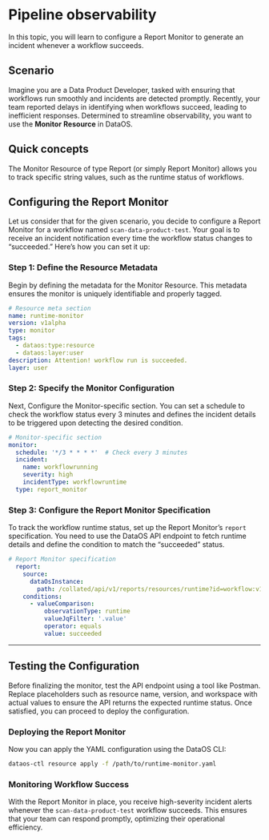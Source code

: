 # Pipeline observability

In this topic, you will learn to configure a Report Monitor to generate an incident whenever a workflow succeeds.

## Scenario

Imagine you are a Data Product Developer, tasked with ensuring that workflows run smoothly and incidents are detected promptly. Recently, your team reported delays in identifying when workflows succeed, leading to inefficient responses. Determined to streamline observability, you want to use the **Monitor** **Resource** in DataOS.

## Quick concepts

The Monitor Resource of type Report (or simply Report Monitor) allows you to track specific string values, such as the runtime status of workflows. 

## Configuring the Report Monitor

Let us consider that for the given scenario, you decide to configure a Report Monitor for a workflow named `scan-data-product-test`. Your goal is to receive an incident notification every time the workflow status changes to “succeeded.” Here’s how you can set it up:

### Step 1: Define the Resource Metadata

Begin by defining the metadata for the Monitor Resource. This metadata ensures the monitor is uniquely identifiable and properly tagged.

```yaml
# Resource meta section
name: runtime-monitor
version: v1alpha
type: monitor
tags:
  - dataos:type:resource
  - dataos:layer:user
description: Attention! workflow run is succeeded.
layer: user
```

### Step 2: Specify the Monitor Configuration

Next, Configure the Monitor-specific section. You can set a schedule to check the workflow status every 3 minutes and defines the incident details to be triggered upon detecting the desired condition.

```yaml
# Monitor-specific section
monitor:
  schedule: '*/3 * * * *'  # Check every 3 minutes
  incident:
    name: workflowrunning
    severity: high
    incidentType: workflowruntime
  type: report_monitor
```

### Step 3: Configure the Report Monitor Specification

To track the workflow runtime status, set up the Report Monitor’s `report` specification. You need to use the DataOS API endpoint to fetch runtime details and define the condition to match the “succeeded” status.

```yaml
# Report Monitor specification
  report:
    source:
      dataOsInstance:
        path: /collated/api/v1/reports/resources/runtime?id=workflow:v1:scan-data-product-test:public
    conditions:
      - valueComparison:
          observationType: runtime
          valueJqFilter: '.value'
          operator: equals
          value: succeeded
```

---

## Testing the Configuration

Before finalizing the monitor, test the API endpoint using a tool like Postman. Replace placeholders such as resource name, version, and workspace with actual values to ensure the API returns the expected runtime status. Once satisfied, you can proceed to deploy the configuration.

### Deploying the Report Monitor

Now you can apply the YAML configuration using the DataOS CLI:

```bash
dataos-ctl resource apply -f /path/to/runtime-monitor.yaml
```

### Monitoring Workflow Success

With the Report Monitor in place, you receive high-severity incident alerts whenever the `scan-data-product-test` workflow succeeds. This ensures that your team can respond promptly, optimizing their operational efficiency.